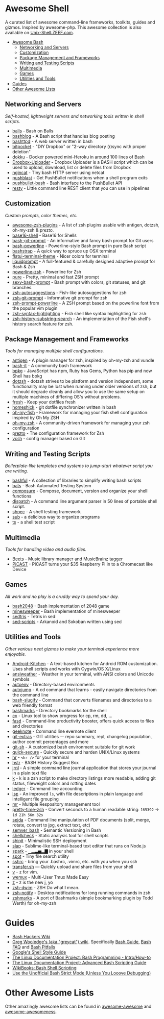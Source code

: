 # Awesome Shell
A curated list of awesome command-line frameworks, toolkits, guides and gizmos. Inspired by awesome-php. This awesome collection is also available on [Unix-Shell.ZEEF.com](https://unix-shell.zeef.com/caleb.xu).
- [Awesome Bash](#awesome-bash)
	- [Networking and Servers](#networking-and-servers)
	- [Customization](#customization)
	- [Package Management and Frameworks](#package-management-and-frameworks)
	- [Writing and Testing Scripts](#writing-and-testing-scripts)
	- [Multimedia](#multimedia)
	- [Games](#games)
	- [Utilities and Tools](#utilities-and-tools)
- [Guides](#guides)
- [Other Awesome Lists](#other-awesome-lists)

## Networking and Servers

*Self-hosted, lightweight servers and networking tools written in shell scripts.*

* [balls](https://github.com/jneen/balls) - Bash on Balls
* [bashblog](https://github.com/cfenollosa/bashblog) - A Bash script that handles blog posting
* [bashttpd](https://github.com/avleen/bashttpd) - A web server written in bash
* [bitpocket](https://github.com/sickill/bitpocket) - "DIY Dropbox" or "2-way directory (r)sync with proper deletion"
* [dokku](https://github.com/progrium/dokku) - Docker powered mini-Heroku in around 100 lines of Bash
* [Dropbox-Uploader](https://github.com/andreafabrizi/Dropbox-Uploader) - Dropbox Uploader is a BASH script which can be used to upload, download, list or delete files from Dropbox
* [ngincat](https://github.com/jaburns/ngincat) - Tiny bash HTTP server using netcat
* [pushblast](https://github.com/alebcay/pushblast) - Get PushBullet notifications when a shell program exits
* [pushbullet-bash](https://github.com/Red5d/pushbullet-bash) - Bash interface to the PushBullet API
* [resty](https://github.com/micha/resty) - Little command line REST client that you can use in pipelines

## Customization

*Custom prompts, color themes, etc.*

* [awesome-zsh-plugins](https://github.com/unixorn/awesome-zsh-plugins) - A list of zsh plugins usable with antigen, dotzsh, oh-my-zsh & prezto.
* [base16-shell](https://github.com/chriskempson/base16-shell) - Base16 for Shells
* [bash-git-prompt](https://github.com/magicmonty/bash-git-prompt) - An informative and fancy bash prompt for Git users
* [bash-powerline](https://github.com/riobard/bash-powerline) - Powerline-style Bash prompt in pure Bash script
* [bashstrap](https://github.com/barryclark/bashstrap) - A quick way to spruce up OSX terminal
* [flatui-terminal-theme](https://dribbble.com/shots/1021755-Flat-UI-Terminal-Theme) - Nicer colors for terminal
* [liquidprompt](https://github.com/nojhan/liquidprompt) - A full-featured & carefully designed adaptive prompt for Bash & Zsh
* [powerline-zsh](https://github.com/carlcarl/powerline-zsh) - Powerline for Zsh
* [pure](https://github.com/sindresorhus/pure) - Pretty, minimal and fast ZSH prompt
* [sexy-bash-prompt](https://github.com/twolfson/sexy-bash-prompt) - Bash prompt with colors, git statuses, and git branches
* [zsh-autosuggestions](https://github.com/tarruda/zsh-autosuggestions) - Fish-like autosuggestions for zsh
* [zsh-git-prompt](https://github.com/olivierverdier/zsh-git-prompt) - Informative git prompt for zsh
* [zsh-prompt-powerline](https://github.com/Valodim/zsh-prompt-powerline) - A ZSH prompt based on the powerline font from the popular vim plugin
* [zsh-syntax-highlighting](https://github.com/zsh-users/zsh-syntax-highlighting) - Fish shell like syntax highlighting for zsh
* [zsh-history-substring-search](https://github.com/zsh-users/zsh-history-substring-search) - An implementation of the Fish shell's history search feature for zsh.

## Package Management and Frameworks

*Tools for managing multiple shell configurations.*

* [antigen](https://github.com/zsh-users/antigen) - A plugin manager for zsh, inspired by oh-my-zsh and vundle
* [bash-it](https://github.com/revans/bash-it) - A community bash framework
* [bpkg](http://www.bpkg.io/) - JavaScript has npm, Ruby has Gems, Python has pip and now Shell has bpkg
* [dotzsh](https://github.com/dotphiles/dotzsh) - dotzsh strives to be platform and version independent, some functionality may be lost when running under older versions of zsh, but it should degrade cleanly and allow you to use the same setup on multiple machines of differing OS's without problems.
* [fresh](https://github.com/freshshell/fresh) - Keep your dotfiles fresh
* [homeshick](https://github.com/andsens/homeshick) - git dotfile synchronizer written in bash
* [oh-my-fish](https://github.com/bpinto/oh-my-fish) - Framework for managing your fish shell configuration inspired by Oh My ZSH
* [oh-my-zsh](https://github.com/robbyrussell/oh-my-zsh) - A community-driven framework for managing your zsh configuration
* [prezto](https://github.com/sorin-ionescu/prezto) - The configuration framework for Zsh
* [vcsh](https://github.com/RichiH/vcsh) - config manager based on Git

## Writing and Testing Scripts

*Boilerplate-like templates and systems to jump-start whatever script you are writing.*

* [bashful](https://github.com/jmcantrell/bashful) - A collection of libraries to simplify writing bash scripts
* [bats](https://github.com/sstephenson/bats) - Bash Automated Testing System
* [composure](https://github.com/erichs/composure) - Compose, document, version and organize your shell functions
* [dispatch](https://github.com/Mosai/workshop/blob/master/doc/dispatch.md) - A command line argument parser in 50 lines of portable shell script.
* [shpec](https://github.com/rylnd/shpec) - A shell testing framework
* [sub](https://github.com/basecamp/sub) - a delicious way to organize programs
* [ts](https://github.com/thinkerbot/ts) - a shell test script
 
## Multimedia

*Tools for handling video and audio files.*

* [Beets](https://github.com/sampsyo/beets) - Music library manager and MusicBrainz tagger
* [PiCAST](https://github.com/lanceseidman/PiCAST) - PiCAST turns your $35 Raspberry Pi in to a Chromecast like Device

## Games

*All work and no play is a cruddy way to spend your day.*

* [bash2048](https://github.com/mydzor/bash2048) - Bash implementation of 2048 game
* [minesweeper](https://github.com/feherke/Bash-script/blob/master/minesweeper/minesweeper.sh) - Bash implementation of minesweeper
* [sedtris](https://github.com/uuner/sedtris) - Tetris in sed
* [sed-scripts](https://github.com/aureliojargas/sed-scripts) - Arkanoid and Sokoban written using sed

## Utilities and Tools

*Other various neat gizmos to make your terminal experience more enjoyable.*

* [Android-Kitchen](https://github.com/dsixda/Android-Kitchen) - A text-based kitchen for Android ROM customization. Uses shell scripts and works with Cygwin/OS X/Linux
* [ansiweather](https://github.com/fcambus/ansiweather) - Weather in your terminal, with ANSI colors and Unicode symbols
* [autoenv](https://github.com/kennethreitz/autoenv) - Directory-based environments
* [autojump](https://github.com/joelthelion/autojump) - A cd command that learns - easily navigate directories from the command line
* [bash-slugify](https://github.com/benlinton/bash-slugify) - Command that converts filenames and directories to a web friendly format
* [bashmarks](https://github.com/huyng/bashmarks) - Directory bookmarks for the shell
* [cv](https://github.com/Xfennec/cv) - Linux tool to show progress for cp, rm, dd, ...
* [fasd](https://github.com/clvv/fasd) - Command-line productivity booster, offers quick access to files and directories
* [geeknote](https://github.com/VitaliyRodnenko/geeknote) - Command line evernote client
* [git-extras](https://github.com/visionmedia/git-extras) - GIT utilities -- repo summary, repl, changelog population, author commit percentages and more
* [git-sh](https://github.com/rtomayko/git-sh) - A customized bash environment suitable for git work
* [quick-secure](https://github.com/marshyski/quick-secure) - Quickly secure and harden UNIX/Linux systems
* [hr](https://github.com/LuRsT/hr) - `<hr />` for your terminal
* [hstr](https://github.com/dvorka/hstr) - BASH History Suggest Box
* [jrnl](https://github.com/maebert/jrnl) - A simple command line journal application that stores your journal in a plain text file
* [k](https://github.com/supercrabtree/k) - k is a zsh script to make directory listings more readable, adding git status, fileweight colors and rotting dates
* [ledger](https://github.com/ledger/ledger) - Command line accounting
* [lsp](https://github.com/dborzov/lsp) - An improved `ls`, with file descriptions in plain language and intelligent file grouping
* [mr](https://github.com/joeyh/myrepos) - Multiple Respository management tool
* [pretty-time-zsh](https://github.com/sindresorhus/pretty-time-zsh) - Convert seconds to a human readable string: `165392` → `1d 21h 56m 32s`
* [sejda](https://github.com/torakiki/sejda/) - Command line manipulation of PDF documents (split, merge, rotate, convert to jpg, extract text, etc)
* [semver_bash](https://github.com/cloudflare/semver_bash) - Semantic Versioning in Bash
* [shellcheck](https://github.com/koalaman/shellcheck) - Static analysis tool for shell scripts
* [shipit](https://github.com/sapegin/shipit) - Minimalistic SSH deployment
* [slap](https://github.com/slap-editor/slap) - Sublime-like terminal-based text editor that runs on Node.js
* [spark](https://github.com/holman/spark) - ▁▂▃▅▂▇ in your shell
* [spot](https://github.com/guille/spot) - Tiny file search utility
* [sshrc](https://github.com/Russell91/sshrc) - bring your .bashrc, .vimrc, etc. with you when you ssh
* [transfer.sh](https://transfer.sh/) — Quickly upload and share files from your shell
* [v](https://github.com/rupa/v) - z for vim.
* [wemux](https://github.com/zolrath/wemux) - Multi-User Tmux Made Easy
* [z](https://github.com/rupa/z) - z is the new j, yo
* [zsh-dwim](https://github.com/oknowton/zsh-dwim) - ZSH Do what I mean.
* [zsh-notify](https://github.com/marzocchi/zsh-notify) - Desktop notifications for long running commands in zsh
* [zshmarks](https://github.com/jocelynmallon/zshmarks) - A port of Bashmarks (simple bookmarking plugin by Todd Werth) for oh-my-zsh

# Guides
* [Bash Hackers Wiki](http://wiki.bash-hackers.org/)
* [Greg Wooledge's (aka "greycat") wiki](http://mywiki.wooledge.org).
  Specifically [Bash Guide](http://mywiki.wooledge.org/BashGuide), [Bash FAQ](http://mywiki.wooledge.org/BashFAQ) and [Bash Pitfalls](http://mywiki.wooledge.org/BashPitfalls)
* [Google's Shell Style Guide](https://google-styleguide.googlecode.com/svn/trunk/shell.xml)
* [The Linux Documentation Project: Bash Programming - Intro/How-to](http://tldp.org/HOWTO/Bash-Prog-Intro-HOWTO.html#toc)
* [The Linux Documentation Project: Advanced Bash Scripting Guide](http://www.tldp.org/LDP/abs/html/)
* [WikiBooks: Bash Shell Scripting](http://en.wikibooks.org/wiki/Bash_Shell_Scripting)
* [Use the Unofficial Bash Strict Mode (Unless You Looove Debugging)](http://redsymbol.net/articles/unofficial-bash-strict-mode/)

# Other Awesome Lists
Other amazingly awesome lists can be found in [awesome-awesome](https://github.com/emijrp/awesome-awesome) and [awesome-awesomeness](https://github.com/bayandin/awesome-awesomeness).

